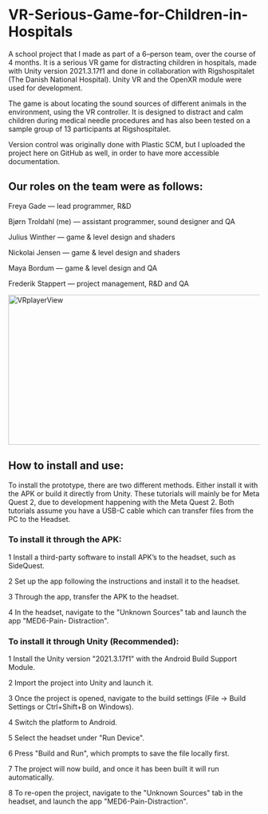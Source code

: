 # VR-Serious-Game-for-Children-in-Hospitals
A school project that I made as part of a 6–person team, over the course of 4 months. 
It is a serious VR game for distracting children in hospitals, made with Unity version 2021.3.17f1 and done in collaboration with Rigshospitalet (The Danish National Hospital). 
Unity VR and the OpenXR module were used for development.

The game is about locating the sound sources of different animals in the environment, using the VR controller. It is designed to distract and calm children during medical needle procedures
and has also been tested on a sample group of 13 participants at Rigshospitalet. 

Version control was originally done with Plastic SCM, but I uploaded the project here on GitHub as well, in order to have more accessible documentation.

## Our roles on the team were as follows:

Freya Gade — lead programmer, R&D

Bjørn Troldahl (me) — assistant programmer, sound designer and QA

Julius Winther — game & level design and shaders

Nickolai Jensen — game & level design and shaders

Maya Bordum — game & level design and QA

Frederik Stappert — project management, R&D and QA

<img src="https://github.com/user-attachments/assets/3d204dc4-9931-4313-8d39-720b0cc749bd" alt="VRplayerView" width="580" height="300">

## How to install and use:

To install the prototype, there are two different methods. Either install it with the APK or
build it directly from Unity. These tutorials will mainly be for Meta Quest 2, due to development happening with the Meta Quest 2. Both tutorials assume you have a USB-C cable
which can transfer files from the PC to the Headset.

### To install it through the APK:
1 Install a third-party software to install APK’s to the headset, such as SideQuest.

2 Set up the app following the instructions and install it to the headset.

3 Through the app, transfer the APK to the headset.

4 In the headset, navigate to the "Unknown Sources" tab and launch the app "MED6-Pain-
Distraction".

### To install it through Unity (Recommended):
1 Install the Unity version "2021.3.17f1" with the Android Build Support Module.

2 Import the project into Unity and launch it.

3 Once the project is opened, navigate to the build settings (File → Build Settings or
Ctrl+Shift+B on Windows).

4 Switch the platform to Android.

5 Select the headset under "Run Device".

6 Press "Build and Run", which prompts to save the file locally first.

7 The project will now build, and once it has been built it will run automatically.

8 To re-open the project, navigate to the "Unknown Sources" tab in the headset, and
launch the app "MED6-Pain-Distraction".
